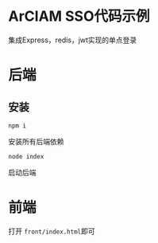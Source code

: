 # ArCIAM SSO代码示例

集成Express，redis，jwt实现的单点登录

# 后端

## 安装

`npm i`

安装所有后端依赖

`node index`

启动后端

# 前端

打开 `front/index.html`即可
